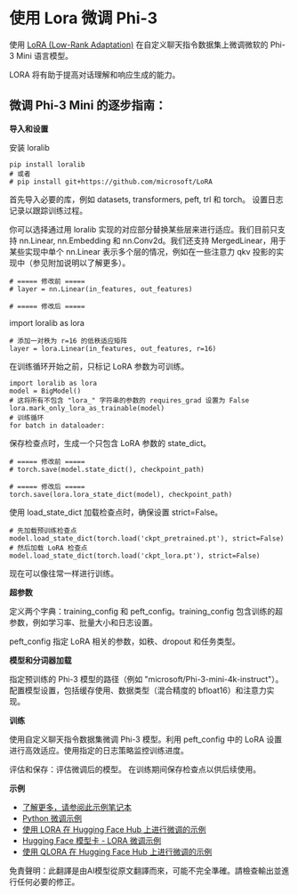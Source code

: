 # **使用 Lora 微调 Phi-3**

使用 [LoRA (Low-Rank Adaptation)](https://github.com/microsoft/LoRA?WT.mc_id=aiml-138114-kinfeylo) 在自定义聊天指令数据集上微调微软的 Phi-3 Mini 语言模型。

LORA 将有助于提高对话理解和响应生成的能力。

## 微调 Phi-3 Mini 的逐步指南：

**导入和设置**

安装 loralib

```
pip install loralib
# 或者
# pip install git+https://github.com/microsoft/LoRA
```

首先导入必要的库，例如 datasets, transformers, peft, trl 和 torch。
设置日志记录以跟踪训练过程。

你可以选择通过用 loralib 实现的对应部分替换某些层来进行适应。我们目前只支持 nn.Linear, nn.Embedding 和 nn.Conv2d。我们还支持 MergedLinear，用于某些实现中单个 nn.Linear 表示多个层的情况，例如在一些注意力 qkv 投影的实现中（参见附加说明以了解更多）。

```
# ===== 修改前 =====
# layer = nn.Linear(in_features, out_features)
```

```
# ===== 修改后 =====
```

import loralib as lora

```
# 添加一对秩为 r=16 的低秩适应矩阵
layer = lora.Linear(in_features, out_features, r=16)
```

在训练循环开始之前，只标记 LoRA 参数为可训练。

```
import loralib as lora
model = BigModel()
# 这将所有不包含 "lora_" 字符串的参数的 requires_grad 设置为 False
lora.mark_only_lora_as_trainable(model)
# 训练循环
for batch in dataloader:
```

保存检查点时，生成一个只包含 LoRA 参数的 state_dict。

```
# ===== 修改前 =====
# torch.save(model.state_dict(), checkpoint_path)
```
```
# ===== 修改后 =====
torch.save(lora.lora_state_dict(model), checkpoint_path)
```

使用 load_state_dict 加载检查点时，确保设置 strict=False。

```
# 先加载预训练检查点
model.load_state_dict(torch.load('ckpt_pretrained.pt'), strict=False)
# 然后加载 LoRA 检查点
model.load_state_dict(torch.load('ckpt_lora.pt'), strict=False)
```

现在可以像往常一样进行训练。

**超参数**

定义两个字典：training_config 和 peft_config。training_config 包含训练的超参数，例如学习率、批量大小和日志设置。

peft_config 指定 LoRA 相关的参数，如秩、dropout 和任务类型。

**模型和分词器加载**

指定预训练的 Phi-3 模型的路径（例如 "microsoft/Phi-3-mini-4k-instruct"）。配置模型设置，包括缓存使用、数据类型（混合精度的 bfloat16）和注意力实现。

**训练**

使用自定义聊天指令数据集微调 Phi-3 模型。利用 peft_config 中的 LoRA 设置进行高效适应。使用指定的日志策略监控训练进度。

评估和保存：评估微调后的模型。
在训练期间保存检查点以供后续使用。

**示例**
- [了解更多，请参阅此示例笔记本](../../../../code/04.Finetuning/Phi_3_Inference_Finetuning.ipynb)
- [Python 微调示例](../../../../code/04.Finetuning/FineTrainingScript.py)
- [使用 LORA 在 Hugging Face Hub 上进行微调的示例](../../../../code/04.Finetuning/Phi-3-finetune-lora-python.ipynb)
- [Hugging Face 模型卡 - LORA 微调示例](https://huggingface.co/microsoft/Phi-3-mini-4k-instruct/blob/main/sample_finetune.py)
- [使用 QLORA 在 Hugging Face Hub 上进行微调的示例](../../../../code/04.Finetuning/Phi-3-finetune-qlora-python.ipynb)

免責聲明：此翻譯是由AI模型從原文翻譯而來，可能不完全準確。請檢查輸出並進行任何必要的修正。